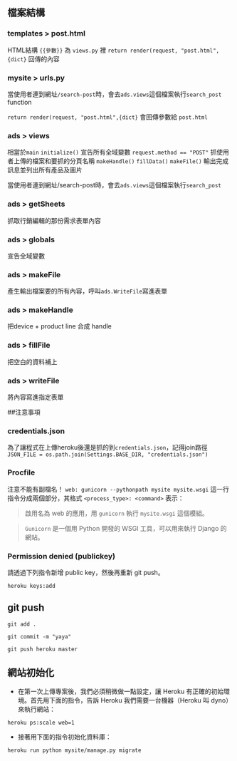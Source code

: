 ## 檔案結構
### templates > post.html
HTML結構
`{{參數}}` 為 `views.py` 裡 `return render(request, "post.html",{dict}` 回傳的內容

### mysite > urls.py
當使用者連到網址`/search-post`時，會去`ads.views`這個檔案執行`search_post` function

 `return render(request, "post.html",{dict}` 會回傳參數給 `post.html`

### ads > views 
相當於`main`
`initialize()` 宣告所有全域變數
`request.method == "POST"` 抓使用者上傳的檔案和要抓的分頁名稱
`makeHandle()`
`fillData()`
`makeFile()`
輸出完成訊息並列出所有產品及圖片

當使用者連到網址/search-post時，會去`ads.views`這個檔案執行`search_post`

### ads > getSheets
抓取行銷編輯的那份需求表單內容

### ads > globals
宣告全域變數

### ads > makeFile
產生輸出檔案要的所有內容，呼叫`ads.WriteFile`寫進表單

### ads > makeHandle
把device + product line 合成 handle

### ads > fillFile
把空白的資料補上

### ads > writeFile
將內容寫進指定表單

##注意事項
### credentials.json
為了讓程式在上傳heroku後還是抓的到`credentials.json`，記得join路徑
`JSON_FILE = os.path.join(Settings.BASE_DIR, "credentials.json")`
### Procfile
注意不能有副檔名！
`web: gunicorn --pythonpath mysite mysite.wsgi`
這一行指令分成兩個部分，其格式 `<process_type>: <command>` 表示：

> 啟用名為 web 的應用，用 `gunicorn` 執行 `mysite.wsgi` 這個模組。

> `Gunicorn` 是一個用 Python 開發的 WSGI 工具，可以用來執行 Django 的網站。

### Permission denied (publickey)
請透過下列指令新增 public key，然後再重新 git push。

`heroku keys:add`

## git push
`git add .`

`git commit -m "yaya"`

`git push heroku master`

## 網站初始化
* 在第一次上傳專案後，我們必須稍微做一點設定，讓 Heroku 有正確的初始環境。首先用下面的指令，告訴 Heroku 我們需要一台機器（Heroku 叫 dyno）來執行網站：

`heroku ps:scale web=1`

* 接著用下面的指令初始化資料庫：

`heroku run python mysite/manage.py migrate`

